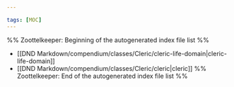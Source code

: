 ```yaml
---

tags: [MOC]
---
```

%% Zoottelkeeper: Beginning of the autogenerated index file list  %%
-  [[DND Markdown/compendium/classes/Cleric/cleric-life-domain|cleric-life-domain]]
-  [[DND Markdown/compendium/classes/Cleric/cleric|cleric]]
%% Zoottelkeeper: End of the autogenerated index file list  %%
